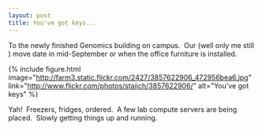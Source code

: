 ```yaml
---
layout: post
title: You've got keys...
---
```

To the newly finished Genomics building on campus.  Our (well only me still ) move date in mid-September or when the office furniture is installed.

{%
  include figure.html
  image="http://farm3.static.flickr.com/2427/3857622906_472956bea6.jpg"
  link="http://www.flickr.com/photos/stajich/3857622906/"
  alt="You've got keys"
%}

Yah!  Freezers, fridges, ordered.  A few lab compute servers are being placed.  Slowly getting things up and running.
